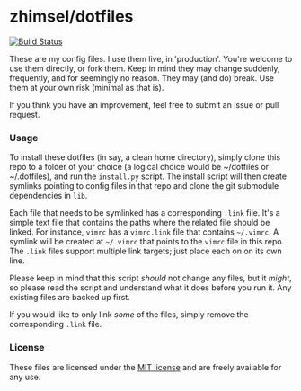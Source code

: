 # zhimsel/dotfiles

[![Build Status](https://travis-ci.org/zhimsel/dotfiles.svg?branch=master)](https://travis-ci.org/zhimsel/dotfiles)

These are my config files. I use them live, in 'production'. You're welcome to use them directly, or fork them. Keep in mind they may change suddenly, frequently, and for seemingly no reason. They may (and do) break. Use them at your own risk (minimal as that is).

If you think you have an improvement, feel free to submit an issue or pull request.

### Usage

To install these dotfiles (in say, a clean home directory), simply clone this repo to a folder of your choice (a logical choice would be ~/dotfiles or ~/.dotfiles), and run the `install.py` script. The install script will then create symlinks pointing to config files in that repo and clone the git submodule dependencies in `lib`.

Each file that needs to be symlinked has a corresponding `.link` file. It's a simple text file that contains the paths where the related file should be linked. For instance, `vimrc` has a `vimrc.link` file that contains `~/.vimrc`. A symlink will be created at `~/.vimrc` that points to the `vimrc` file in this repo. The `.link` files support multiple link targets; just place each on on its own line.

Please keep in mind that this script *should* not change any files, but it *might*, so please read the script and understand what it does before you run it. Any existing files are backed up first.

If you would like to only link *some* of the files, simply remove the corresponding `.link` file.

### License

These files are licensed under the [MIT license](/LICENSE) and are freely available for any use.
